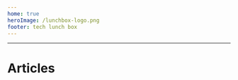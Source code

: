 ```yaml
---
home: true
heroImage: /lunchbox-logo.png
footer: tech lunch box
---
```


---
# Articles
<Articles :pages="this.$site.pages"/>
